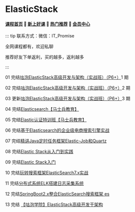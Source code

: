 # ElasticStack

#### [**课程首页**](../../README.md) 💖 [**新上好课**](./xshk.md) 💖 [**热门推荐**](./rmtj.md) 💖 [**会员中心**](./vip.md)

::: tip
联系方式：微信：IT_Promise

全网课程都有，欢迎私聊

推荐好友下单返利，买的越多，返利越多

:::

01 完结[咕泡ElasticStack高级开发与架构（实战班）（P6+）](https://ke.gupaoedu.cn/course/vip/1002)1 期

02 完结[咕泡ElasticStack高级开发与架构（实战班）（P6+）](https://ke.gupaoedu.cn/course/vip/1002)2 期

03 更新[咕泡ElasticStack高级开发与架构（实战班）（P6+）](https://ke.gupaoedu.cn/course/vip/1002)3 期

04 完结[Elasticsearch【马士兵教育】](https://ke.qq.com/course/3170857)

05 完结[Elastic认证特训班【马士兵教育】](https://ke.qq.com/course/3615877)

06 完结[基于Elasticsearch的企业级电商搜索引擎实战](https://apppukyptrl1086.pc.xiaoe-tech.com/detail/p_60c75301e4b0c726421f08fe/6)

07 完结[精讲Java定时任务框架Elastic-Job和Quartz](https://coding.imooc.com/class/341.html)

08 完结[Elastic Stack从入门到实践](https://coding.imooc.com/class/341.html)

09 完结[Elastic Stack入门](https://www.imooc.com/learn/920)

10 完结[玩转搜索框架ElasticSearch7.x实战](https://xdclass.net/#/coursedetail?video_id=41)

11 完结[分布式系统ELK搭建日志采集系统](https://xdclass.net/#/coursedetail?video_id=2)

12 完结[SpringBoot2.x整合ElasticSearch搜索框架 es](https://xdclass.net/#/coursedetail?video_id=8)

13 完结 [【咕泡学院】ElasticStack高级开发于架构](https://ke.gupaoedu.cn/course/vip/1002?stack-key=f3618afa)

